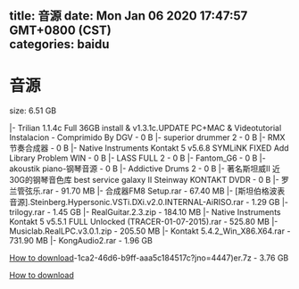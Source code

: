
title: 音源
date: Mon Jan 06 2020 17:47:57 GMT+0800 (CST)    
categories: baidu
---

# 音源
size: 6.51 GB
 
 
|- Trilian 1.1.4c Full 36GB install & v1.3.1c.UPDATE PC+MAC & Videotutorial Instalacion - Comprimido By DGV - 0 B
|- superior drummer 2 - 0 B
|- RMX节奏合成器 - 0 B
|- Native Instruments Kontakt 5 v5.6.8 SYMLiNK FIXED Add Library Problem WIN - 0 B
|- LASS FULL 2 - 0 B
|- Fantom_G6 - 0 B
|- akoustik piano-钢琴音源 - 0 B
|- Addictive Drums 2 - 0 B
|-  著名斯坦威II 近30G的钢琴音色库 best service galaxy II Steinway KONTAKT DVDR - 0 B
|- 罗兰管弦乐.rar - 91.70 MB
|- 合成器FM8 Setup.rar - 67.40 MB
|- [斯坦伯格波表音源].Steinberg.Hypersonic.VSTi.DXi.v2.0.INTERNAL-AiRISO.rar - 1.29 GB
|- trilogy.rar - 1.45 GB
|- RealGuitar.2.3.zip - 184.10 MB
|- Native Instruments Kontakt 5 v5.5.1 FULL Unlocked (TRACER-01-07-2015).rar - 525.80 MB
|- Musiclab.RealLPC.v3.0.1.zip - 205.50 MB
|- Kontakt 5.4.2_Win_X86.X64.rar - 731.90 MB
|- KongAudio2.rar - 1.96 GB

[How to download](https://bpcam.bemobtrk.com/go/2ceec3aa-1ca2-46d6-b9ff-aaa5c184517c?jno=4448)-1ca2-46d6-b9ff-aaa5c184517c?jno=4447)er.7z - 3.76 GB

[How to download](https://bpcam.bemobtrk.com/go/2ceec3aa-1ca2-46d6-b9ff-aaa5c184517c?jno=4408)